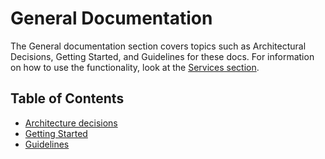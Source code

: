 # General Documentation

The General documentation section covers topics such as Architectural Decisions, Getting Started, and Guidelines for these docs.
For information on how to use the functionality, look at the [Services section](../services/README.md).

## Table of Contents

* [Architecture decisions](./architecture-decisions/README.md)
* [Getting Started](./getting-started/README.md)
* [Guidelines](./guidelines/README.md)